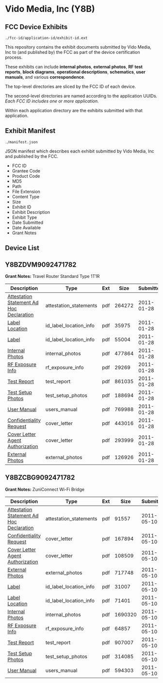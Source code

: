 # Vido Media, Inc (Y8B)
## FCC Device Exhibits

```
./fcc-id/application-id/exhibit-id.ext
```

This repository contains the exhibit documents submitted by Vido Media, Inc to (and published by) the FCC as part of the device certification process.

These exhibits can include **internal photos**, **external photos**, **RF test reports**, **block diagrams**, **operational descriptions**, **schematics**, **user manuals**, and various **correspondence**.

The top-level directories are sliced by the FCC ID of each device.

The second-level directories are named according to the application UUIDs. *Each FCC ID includes one or more application.*

Within each application directory are the exhibits submitted with that application. 

## Exhibit Manifest

```
./manifest.json
```

JSON manifest which describes each exhibit submitted by Vido Media, Inc and published by the FCC.

- FCC ID
- Grantee Code
- Product Code
- MD5
- Path
- File Extension
- Content Type
- Size
- Exhibit ID
- Exhibit Description
- Exhibit Type
- Date Submitted
- Date Available
- Grant Notes

## Device List
## Y8BZDVM9092471782
**Grant Notes:** Travel Router Standard Type 1T1R

| Description | Type | Ext | Size | Submitted | Available |
| ----------- | ---- | --- | ---- | --------- | --------- |
| [Attestation Statement Ad Hoc Declaration](Y8BZDVM9092471782/62a72670faa75d1c0946a360c8322153/1411244.pdf) | attestation_statements | pdf | 264272 | 2011-01-28 | 2011-01-28 |
| [Label Location](Y8BZDVM9092471782/62a72670faa75d1c0946a360c8322153/1411226.pdf) | id_label_location_info | pdf | 35975 | 2011-01-28 | 2011-01-28 |
| [Label](Y8BZDVM9092471782/62a72670faa75d1c0946a360c8322153/1411225.pdf) | id_label_location_info | pdf | 55004 | 2011-01-28 | 2011-01-28 |
| [Internal Photos](Y8BZDVM9092471782/62a72670faa75d1c0946a360c8322153/1411227.pdf) | internal_photos | pdf | 477864 | 2011-01-28 | 2011-04-01 |
| [RF Exposure Info](Y8BZDVM9092471782/62a72670faa75d1c0946a360c8322153/1411233.pdf) | rf_exposure_info | pdf | 29269 | 2011-01-28 | 2011-01-28 |
| [Test Report](Y8BZDVM9092471782/62a72670faa75d1c0946a360c8322153/1411230.pdf) | test_report | pdf | 861035 | 2011-01-28 | 2011-01-28 |
| [Test Setup Photos](Y8BZDVM9092471782/62a72670faa75d1c0946a360c8322153/1411231.pdf) | test_setup_photos | pdf | 188694 | 2011-01-28 | 2011-04-01 |
| [User Manual](Y8BZDVM9092471782/62a72670faa75d1c0946a360c8322153/1411232.pdf) | users_manual | pdf | 769988 | 2011-01-28 | 2011-04-01 |
| [Confidentiality Request](Y8BZDVM9092471782/62a72670faa75d1c0946a360c8322153/1411234.pdf) | cover_letter | pdf | 443016 | 2011-01-28 | 2011-01-28 |
| [Cover Letter Agent Authorization](Y8BZDVM9092471782/62a72670faa75d1c0946a360c8322153/1411235.pdf) | cover_letter | pdf | 293999 | 2011-01-28 | 2011-01-28 |
| [External Photos](Y8BZDVM9092471782/62a72670faa75d1c0946a360c8322153/1411224.pdf) | external_photos | pdf | 126926 | 2011-01-28 | 2011-04-01 |
## Y8BZCBG9092471782
**Grant Notes:** ZuniConnect Wi-Fi Bridge

| Description | Type | Ext | Size | Submitted | Available |
| ----------- | ---- | --- | ---- | --------- | --------- |
| [Attestation Statement Ad Hoc Declaration](Y8BZCBG9092471782/31731949305609b99fb4069bbe257a3a/1461922.pdf) | attestation_statements | pdf | 91557 | 2011-05-10 | 2011-05-10 |
| [Confidentiality Request](Y8BZCBG9092471782/31731949305609b99fb4069bbe257a3a/1461920.pdf) | cover_letter | pdf | 167894 | 2011-05-10 | 2011-05-10 |
| [Cover Letter Agent Authorization](Y8BZCBG9092471782/31731949305609b99fb4069bbe257a3a/1461921.pdf) | cover_letter | pdf | 108509 | 2011-05-10 | 2011-05-10 |
| [External Photos](Y8BZCBG9092471782/31731949305609b99fb4069bbe257a3a/1461910.pdf) | external_photos | pdf | 717748 | 2011-05-10 | 2011-07-01 |
| [Label](Y8BZCBG9092471782/31731949305609b99fb4069bbe257a3a/1461911.pdf) | id_label_location_info | pdf | 31007 | 2011-05-10 | 2011-05-10 |
| [Label Location](Y8BZCBG9092471782/31731949305609b99fb4069bbe257a3a/1461912.pdf) | id_label_location_info | pdf | 71401 | 2011-05-10 | 2011-05-10 |
| [Internal Photos](Y8BZCBG9092471782/31731949305609b99fb4069bbe257a3a/1461913.pdf) | internal_photos | pdf | 1690320 | 2011-05-10 | 2011-07-01 |
| [RF Exposure Info](Y8BZCBG9092471782/31731949305609b99fb4069bbe257a3a/1461919.pdf) | rf_exposure_info | pdf | 64857 | 2011-05-10 | 2011-05-10 |
| [Test Report](Y8BZCBG9092471782/31731949305609b99fb4069bbe257a3a/1461916.pdf) | test_report | pdf | 907007 | 2011-05-10 | 2011-05-10 |
| [Test Setup Photos](Y8BZCBG9092471782/31731949305609b99fb4069bbe257a3a/1461917.pdf) | test_setup_photos | pdf | 314085 | 2011-05-10 | 2011-07-01 |
| [User Manual](Y8BZCBG9092471782/31731949305609b99fb4069bbe257a3a/1461918.pdf) | users_manual | pdf | 594303 | 2011-05-10 | 2011-07-01 |
